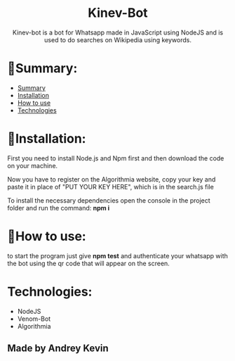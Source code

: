 <h1 align="center">Kinev-Bot</h1>
<p align="center">Kinev-bot is a bot for Whatsapp made in JavaScript using NodeJS and is used to do searches on Wikipedia using keywords.</p>

📌Summary:
=================
<!--ts-->
   * [Summary](#summary)
   * [Installation](#installation)
   * [How to use](#how-to-use)
   * [Technologies](#technologies)
<!--te-->

🔧Installation:
=================
<p>First you need to install Node.js and Npm first and then download the code on your machine.</p>

<p>Now you have to register on the Algorithmia website, copy your key and paste it in place of "PUT YOUR KEY HERE", which is in the search.js file</p>

<p>To install the necessary dependencies open the console in the project folder and run the command: <b>npm i</b></p>

📘How to use:
=================
<p>to start the program just give <b>npm test</b> and authenticate your whatsapp with the bot using the qr code that will appear on the screen.</p>

Technologies:
=================
<ul>
  <li>NodeJS</li>
  <li>Venom-Bot</li>
  <li>Algorithmia</li>
</ul>

<h2>Made by Andrey Kevin</h2>
